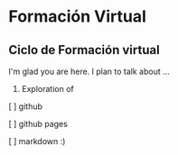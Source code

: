 # Formación Virtual
## Ciclo de Formación virtual

I'm glad you are here. I plan to talk about ...

1. Exploration of

[ ] github

[ ] github pages

[ ] markdown :)
